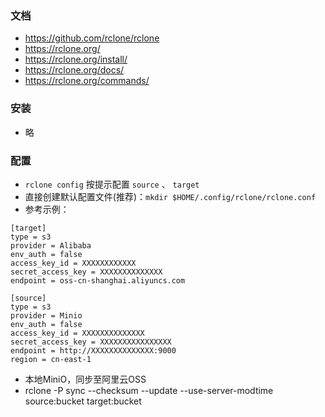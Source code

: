 ### 文档
- https://github.com/rclone/rclone
- https://rclone.org/
- https://rclone.org/install/
- https://rclone.org/docs/
- https://rclone.org/commands/

### 安装
- 略

### 配置
- `rclone config` 按提示配置 `source` 、 `target`
- 直接创建默认配置文件(推荐)：`mkdir $HOME/.config/rclone/rclone.conf`
- 参考示例：

```
[target]
type = s3
provider = Alibaba
env_auth = false
access_key_id = XXXXXXXXXXXX
secret_access_key = XXXXXXXXXXXXXX
endpoint = oss-cn-shanghai.aliyuncs.com

[source]
type = s3
provider = Minio
env_auth = false
access_key_id = XXXXXXXXXXXXXX
secret_access_key = XXXXXXXXXXXXXXXX
endpoint = http://XXXXXXXXXXXXXX:9000
region = cn-east-1
```
- 本地MiniO，同步至阿里云OSS
- rclone  -P sync --checksum --update --use-server-modtime source:bucket  target:bucket